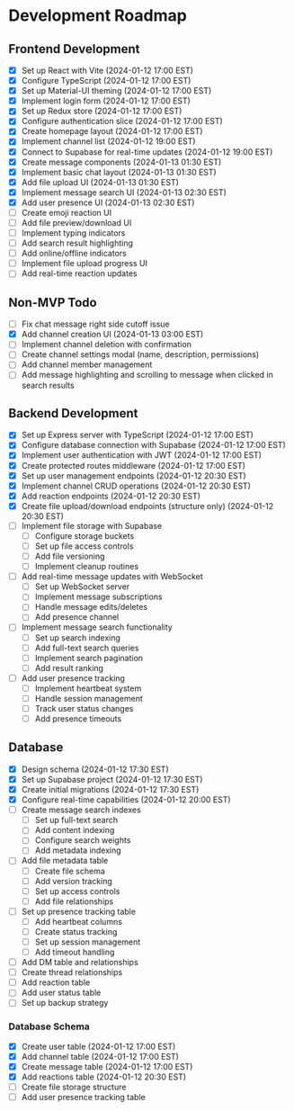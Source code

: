 # Development Roadmap

## Frontend Development
- [x] Set up React with Vite (2024-01-12 17:00 EST)
- [x] Configure TypeScript (2024-01-12 17:00 EST)
- [x] Set up Material-UI theming (2024-01-12 17:00 EST)
- [x] Implement login form (2024-01-12 17:00 EST)
- [x] Set up Redux store (2024-01-12 17:00 EST)
- [x] Configure authentication slice (2024-01-12 17:00 EST)
- [x] Create homepage layout (2024-01-12 17:00 EST)
- [x] Implement channel list (2024-01-12 19:00 EST)
- [x] Connect to Supabase for real-time updates (2024-01-12 19:00 EST)
- [x] Create message components (2024-01-13 01:30 EST)
- [x] Implement basic chat layout (2024-01-13 01:30 EST)
- [x] Add file upload UI (2024-01-13 01:30 EST)
- [x] Implement message search UI (2024-01-13 02:30 EST)
- [x] Add user presence UI (2024-01-13 02:30 EST)
- [ ] Create emoji reaction UI
- [ ] Add file preview/download UI
- [ ] Implement typing indicators
- [ ] Add search result highlighting
- [ ] Add online/offline indicators
- [ ] Implement file upload progress UI
- [ ] Add real-time reaction updates

## Non-MVP Todo
- [ ] Fix chat message right side cutoff issue
- [x] Add channel creation UI (2024-01-13 03:00 EST)
- [ ] Implement channel deletion with confirmation
- [ ] Create channel settings modal (name, description, permissions)
- [ ] Add channel member management
- [ ] Add message highlighting and scrolling to message when clicked in search results

## Backend Development
- [x] Set up Express server with TypeScript (2024-01-12 17:00 EST)
- [x] Configure database connection with Supabase (2024-01-12 17:00 EST)
- [x] Implement user authentication with JWT (2024-01-12 17:00 EST)
- [x] Create protected routes middleware (2024-01-12 17:00 EST)
- [x] Set up user management endpoints (2024-01-12 20:30 EST)
- [x] Implement channel CRUD operations (2024-01-12 20:30 EST)
- [x] Add reaction endpoints (2024-01-12 20:30 EST)
- [x] Create file upload/download endpoints (structure only) (2024-01-12 20:30 EST)
- [ ] Implement file storage with Supabase
  - [ ] Configure storage buckets
  - [ ] Set up file access controls
  - [ ] Add file versioning
  - [ ] Implement cleanup routines
- [ ] Add real-time message updates with WebSocket
  - [ ] Set up WebSocket server
  - [ ] Implement message subscriptions
  - [ ] Handle message edits/deletes
  - [ ] Add presence channel
- [ ] Implement message search functionality
  - [ ] Set up search indexing
  - [ ] Add full-text search queries
  - [ ] Implement search pagination
  - [ ] Add result ranking
- [ ] Add user presence tracking
  - [ ] Implement heartbeat system
  - [ ] Handle session management
  - [ ] Track user status changes
  - [ ] Add presence timeouts

## Database
- [x] Design schema (2024-01-12 17:30 EST)
- [x] Set up Supabase project (2024-01-12 17:30 EST)
- [x] Create initial migrations (2024-01-12 17:30 EST)
- [x] Configure real-time capabilities (2024-01-12 20:00 EST)
- [ ] Create message search indexes
  - [ ] Set up full-text search
  - [ ] Add content indexing
  - [ ] Configure search weights
  - [ ] Add metadata indexing
- [ ] Add file metadata table
  - [ ] Create file schema
  - [ ] Add version tracking
  - [ ] Set up access controls
  - [ ] Add file relationships
- [ ] Set up presence tracking table
  - [ ] Add heartbeat columns
  - [ ] Create status tracking
  - [ ] Set up session management
  - [ ] Add timeout handling
- [ ] Add DM table and relationships
- [ ] Create thread relationships
- [ ] Add reaction table
- [ ] Add user status table
- [ ] Set up backup strategy

### Database Schema
- [x] Create user table (2024-01-12 17:00 EST)
- [x] Add channel table (2024-01-12 17:00 EST)
- [x] Create message table (2024-01-12 17:00 EST)
- [x] Add reactions table (2024-01-12 20:30 EST)
- [ ] Create file storage structure
- [ ] Add user presence tracking table